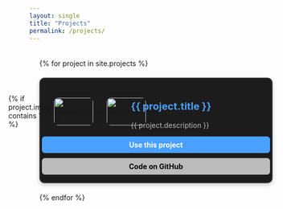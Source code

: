 ```yaml
---
layout: single
title: "Projects"
permalink: /projects/
---
```


<style>
/* 📌 Project Container - Adjusts Layout on Different Devices */
.project-container {
    display: flex;
    flex-direction: column;
    gap: 20px;
    padding: 20px;
}

/* 📌 Project Card - Now Uses Flexbox for Responsive Layout */
.project-card {
    display: flex;
    flex-wrap: wrap;
    align-items: center;
    background: #1c1c1c;
    padding: 15px;
    border-radius: 10px;
    border: 2px solid #333;
    box-shadow: 0px 4px 8px rgba(0, 0, 0, 0.2);
    transition: transform 0.2s ease-in-out;
}

.project-card:hover {
    transform: scale(1.02);
}

/* 📌 Image Section - Adjusts to Fit Different Screens */
.project-image {
    flex: 1;
    min-width: 150px;
    max-width: 20%;
    display: flex;
    align-items: center;
    justify-content: center;
}

.project-image img {
    width: 100%;
    height: auto;
    border-radius: 8px;
}

/* 📌 Project Info - Adjusts Width Dynamically */
.project-info {
    flex: 2;
    min-width: 250px;
    padding: 0 15px;
    text-align: left;
}

/* 📌 Title & Description */
.project-title {
    color: #4aa0ff;
    font-size: 20px;
    font-weight: bold;
}

.project-description {
    color: #bbb;
    font-size: 14px;
}

/* 📌 Buttons Section - Now Responsive */
.project-buttons {
    flex: 1;
    min-width: 150px;
    display: flex;
    flex-direction: column;
    align-items: center;
    gap: 10px;
}

.btn {
    text-decoration: none;
    padding: 8px 12px;
    border-radius: 6px;
    font-weight: bold;
    text-align: center;
    display: inline-block;
    width: 100%;
}

.btn-primary {
    background: #4aa0ff;
    color: white;
}

.btn-secondary {
    background: #bbb;
    color: black;
}

/* 📌 RESPONSIVE DESIGN - Ensures It Looks Good on Mobile */
@media (max-width: 768px) {
    .project-card {
        flex-direction: column;
        text-align: center;
    }
    
    .project-image {
        max-width: 80%;
    }

    .project-info {
        max-width: 100%;
    }

    .project-buttons {
        width: 100%;
        flex-direction: row;
        justify-content: center;
    }

    .btn {
        width: auto;
        padding: 10px 16px;
    }
}
</style>

<div class="project-container">
  {% for project in site.projects %}
    <div class="project-card">
      <div class="project-image">
        {% if project.image contains "://" %}
          <img src="{{ project.image }}" alt="{{ project.title }}">
        {% else %}
          <img src="{{ project.image | prepend: site.baseurl | prepend: site.url }}" alt="{{ project.title }}">
        {% endif %}
      </div>
      <div class="project-info">
        <h2 class="project-title">{{ project.title }}</h2>
        <p class="project-description">{{ project.description }}</p>
      </div>
      <div class="project-buttons">
        <a href="{{ project.live }}" target="_blank" class="btn btn-primary">Use this project</a>
        <a href="{{ project.github }}" target="_blank" class="btn btn-secondary">Code on GitHub</a>
      </div>
    </div>
  {% endfor %}
</div>
